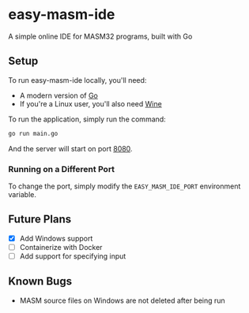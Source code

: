 # easy-masm-ide

A simple online IDE for MASM32 programs, built with Go

## Setup

To run easy-masm-ide locally, you'll need:

- A modern version of [Go](https://go.dev/)
- If you're a Linux user, you'll also need [Wine](https://www.winehq.org/)

To run the application, simply run the command:

```sh
go run main.go
```

And the server will start on port [8080](localhost:8080).

### Running on a Different Port

To change the port, simply modify the `EASY_MASM_IDE_PORT` environment variable.

## Future Plans

- [x] Add Windows support
- [ ] Containerize with Docker
- [ ] Add support for specifying input

## Known Bugs

- MASM source files on Windows are not deleted after being run
